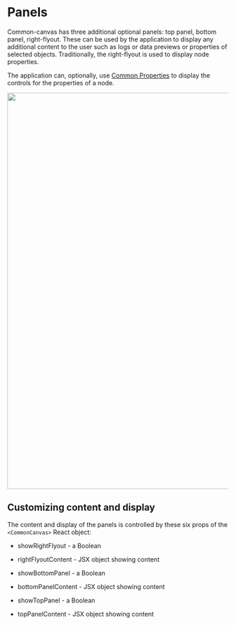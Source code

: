 # Panels

Common-canvas has three additional optional panels: top panel, bottom panel, right-flyout. These can be used by the application to display any additional content to the user such as logs or data previews or properties of selected objects. Traditionally, the right-flyout is used to display node properties.

The application can, optionally, use [Common Properties](01.10-common-properties.md) to display the controls for the properties of a node.

<img src="../assets/cc-panels.png" width="900" />

## Customizing content and display

The content and display of the panels is controlled by these six props of the `<CommonCanvas>` React object:

* showRightFlyout - a Boolean
* rightFlyoutContent - JSX object showing content

* showBottomPanel - a Boolean
* bottomPanelContent - JSX object showing content

* showTopPanel - a Boolean
* topPanelContent - JSX object showing content





